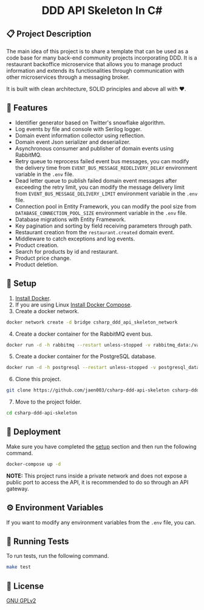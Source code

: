 <h1 align="center">
    DDD API Skeleton In C#
</h1>

## 📋 Project Description

The main idea of ​​this project is to share a template that can be used as a code base for many back-end community projects incorporating DDD. It is a restaurant backoffice microservice that allows you to manage product information and extends its functionalities through communication with other microservices through a messaging broker.

It is built with clean architecture, SOLID principles and above all with ❤️.

## 🎢 Features

- Identifier generator based on Twitter's snowflake algorithm.
- Log events by file and console with Serilog logger.
- Domain event information collector using reflection.
- Domain event Json serializer and deserializer.
- Asynchronous consumer and publisher of domain events using RabbitMQ.
- Retry queue to reprocess failed event bus messages, you can modify the delivery time from `EVENT_BUS_MESSAGE_REDELIVERY_DELAY` environment variable in the `.env` file.
- Dead letter queue to publish failed domain event messages after exceeding the retry limit, you can modify the message delivery limit from `EVENT_BUS_MESSAGE_DELIVERY_LIMIT` environment variable in the `.env` file.
- Connection pool in Entity Framework, you can modify the pool size from `DATABASE_CONNECTION_POOL_SIZE` environment variable in the `.env` file.
- Database migrations with Entity Framework.
- Key pagination and sorting by field receiving parameters through path.
- Restaurant creation from the `restaurant.created` domain event.
- Middleware to catch exceptions and log events.
- Product creation.
- Search for products by id and restaurant.
- Product price change.
- Product deletion.

<a name="setup"></a>
## 🔧 Setup

1. [Install Docker](https://www.docker.com/get-started).
2. If you are using Linux [Install Docker Compose](https://docs.docker.com/).
3. Create a docker network. 
```bash
docker network create -d bridge csharp_ddd_api_skeleton_network
```
4. Create a docker container for the RabbitMQ event bus.
```bash
docker run -d -h rabbitmq --restart unless-stopped -v rabbitmq_data:/var/lib/rabbitmq/:delegated -e "RABBITMQ_DEFAULT_USER=guest" -e "RABBITMQ_DEFAULT_PASS=guest" --network csharp_ddd_api_skeleton_network heidiks/rabbitmq-delayed-message-exchange:3.10.2-management
```
5. Create a docker container for the PostgreSQL database.
```bash
docker run -d -h postgresql --restart unless-stopped -v postgresql_data:/var/lib/postgresql/data:delegated -e "POSTGRES_USER=root" -e "POSTGRES_PASSWORD=root" --network csharp_ddd_api_skeleton_network postgres:15.1-alpine
```
6. Clone this project.
```bash 
git clone https://github.com/jaen003/csharp-ddd-api-skeleton csharp-ddd-api-skeleton
```
7. Move to the project folder. 
```bash
cd csharp-ddd-api-skeleton
```

## 🚀 Deployment

Make sure you have completed the [setup](#setup) section and then run the following command.

```bash
docker-compose up -d
```

**NOTE:** This project runs inside a private network and does not expose a public port to access the API, it is recommended to do so through an API gateway.

## ⚙️ Environment Variables

If you want to modify any environment variables from the `.env` file, you can.

## 🧪 Running Tests

To run tests, run the following command.

```bash
make test
```

## 📜 License

[GNU GPLv2](https://choosealicense.com/licenses/gpl-2.0/)